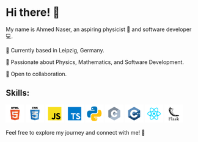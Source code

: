 # Hi there! 👋

My name is Ahmed Naser, an aspiring physicist 🌌 and software developer 💻.

📍 Currently based in Leipzig, Germany.

🧠 Passionate about Physics, Mathematics, and Software Development.

🤝 Open to collaboration.

## Skills:

[<img src="https://github.com/ahmed-raad/ahmed-raad/blob/main/html.svg" width="48">](https://developer.mozilla.org/en-US/docs/Web/HTML)
[<img src="https://github.com/ahmed-raad/ahmed-raad/blob/main/css.svg" width="48">](https://developer.mozilla.org/en-US/docs/Web/CSS)
[<img src="https://github.com/ahmed-raad/ahmed-raad/blob/main/javascript.svg" width="48">](https://developer.mozilla.org/en-US/docs/Web/JavaScript)
[<img src="https://github.com/ahmed-raad/ahmed-raad/blob/main/typescript.svg" width="48">](https://www.typescriptlang.org/)
[<img src="https://github.com/ahmed-raad/ahmed-raad/blob/main/python.svg" width="48">](https://www.python.org/)
[<img src="https://github.com/ahmed-raad/ahmed-raad/blob/main/c.svg" width="48">](https://devdocs.io/c/)
[<img src="https://github.com/ahmed-raad/ahmed-raad/blob/main/c++.svg" width="48">](https://www.cplusplus.com/)
[<img src="https://github.com/ahmed-raad/ahmed-raad/blob/main/react.svg" width="48">](https://reactjs.org/)
[<img src="https://github.com/ahmed-raad/ahmed-raad/blob/main/flask.svg" width="48">](https://flask.palletsprojects.com/)

Feel free to explore my journey and connect with me! 🌟
